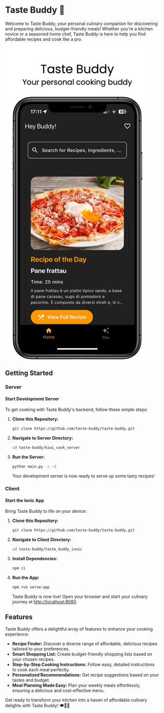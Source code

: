 # Taste Buddy 🍳

Welcome to Taste Buddy, your personal culinary companion for discovering and preparing delicious, budget-friendly meals! Whether you're a kitchen novice or a seasoned home chef, Taste Buddy is here to help you find affordable recipes and cook like a pro.

![Taste Buddy App](<taste_buddy/assets/screenshots/AppMockUp Screenshots/Apple iPhone 11 Pro Max (1242x2688)/Apple iPhone 11 Pro Max Screenshot 0.png>)

## Getting Started

### Server

#### Start Development Server

To get cooking with Taste Buddy's backend, follow these simple steps:

1. **Clone this Repository:**
   ```bash
   git clone https://github.com/taste-buddy/taste-buddy.git
   ```

2. **Navigate to Server Directory:**
   ```bash
   cd taste-buddy/kiwi_cook_server
   ```

3. **Run the Server:**
   ```bash
   python main.py -s -d
   ```

   Your development server is now ready to serve up some tasty recipes!

### Client

#### Start the Ionic App

Bring Taste Buddy to life on your device:

1. **Clone this Repository:**
   ```bash
   git clone https://github.com/taste-buddy/taste-buddy.git
   ```

2. **Navigate to Client Directory:**
   ```bash
   cd taste-buddy/taste_buddy_ionic
   ```

3. **Install Dependencies:**
   ```bash
   npm ci
   ```

4. **Run the App:**
   ```bash
   npm run serve:app
   ```

   Taste Buddy is now live! Open your browser and start your culinary journey at [http://localhost:8080](http://localhost:8080).

## Features

Taste Buddy offers a delightful array of features to enhance your cooking experience:

- **Recipe Finder:** Discover a diverse range of affordable, delicious recipes tailored to your preferences.
- **Smart Shopping List:** Create budget-friendly shopping lists based on your chosen recipes.
- **Step-by-Step Cooking Instructions:** Follow easy, detailed instructions to cook each meal perfectly.
- **Personalized Recommendations:** Get recipe suggestions based on your tastes and budget.
- **Meal Planning Made Easy:** Plan your weekly meals effortlessly, ensuring a delicious and cost-effective menu.

Get ready to transform your kitchen into a haven of affordable culinary delights with Taste Buddy! 🍽️👨‍🍳

